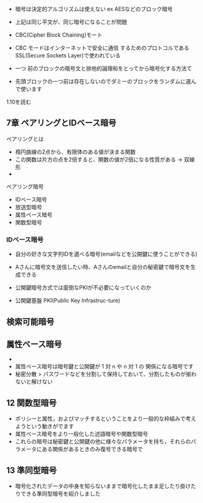 - 暗号は決定的アルゴリズムは使えない
ex AESなどのブロック暗号

- 上記は同じ平文が、同じ暗号になることが問題
-  CBC(Cipher Block Chaining)モート
- CBC モードはインターネットで安全に通信 するためのプロトコルである SSL(Secure Sockets Layer)で使われている

- 一つ 前のブロックの暗号文と排他的論理和をとってから暗号化する方法て
- 先頭ブロックの一つ前は存在しないのでダミーのブロックをランダムに選んで使います

1.10を読む

## 7章 ペアリングとIDベース暗号

ペアリングとは
- 楕円曲線の2点から、有限体のある値が決まる関数
- この関数は片方の点を2倍すると、関数の値が2倍になる性質がある → 双線形
-

ペアリング暗号
- IDベース暗号
- 放送型暗号
- 属性ベース暗号
- 関数型暗号

### IDベース暗号

- 自分の好きな文字列IDを選べる暗号(emailなどを公開鍵に使うことができる)
- Aさんに暗号文を送信したい時、Aさんのemailと自分の秘密鍵で暗号文を生成できる

- 公開鍵暗号方式では面倒なPKIが不必要になっていくのか
- 公開鍵基盤 PKI(Public Key Infrastruc-ture)


## 検索可能暗号

## 属性ベース暗号
-
- 属性ベース暗号は暗号鍵と公開鍵が 1 対 n や n 対 1 の 関係になる暗号です
- 秘密分散 > パスワードなどを分割して保持しておいて、分割したものが揃わないと解けない

## 12 関数型暗号
- ポリシーと属性，およびマッチするということをより一般的な枠組みで考えようという動きがでます
- 属性ベース暗号をより一般化した述語暗号や関数型暗号
- これらの暗号は秘密鍵と公開鍵の他に様々なパラメータを持ち，それらのパラメータにある関係があるときのみ復号できる暗号で


## 13 準同型暗号
- 暗号化されたデータの中身を知らないままで暗号化したまま足したり掛けたりできる準同型暗号を紹介しました
